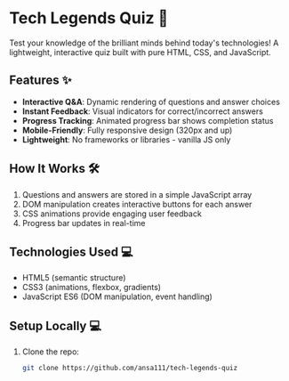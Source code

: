 # Tech Legends Quiz 🚀

Test your knowledge of the brilliant minds behind today's technologies! A lightweight, interactive quiz built with pure HTML, CSS, and JavaScript.


## Features ✨
- **Interactive Q&A**: Dynamic rendering of questions and answer choices
- **Instant Feedback**: Visual indicators for correct/incorrect answers
- **Progress Tracking**: Animated progress bar shows completion status
- **Mobile-Friendly**: Fully responsive design (320px and up)
- **Lightweight**: No frameworks or libraries - vanilla JS only

## How It Works 🛠️
1. Questions and answers are stored in a simple JavaScript array
2. DOM manipulation creates interactive buttons for each answer
3. CSS animations provide engaging user feedback
4. Progress bar updates in real-time

## Technologies Used 💻
- HTML5 (semantic structure)
- CSS3 (animations, flexbox, gradients)
- JavaScript ES6 (DOM manipulation, event handling)


## Setup Locally 💻
1. Clone the repo:
   ```bash
   git clone https://github.com/ansa111/tech-legends-quiz
